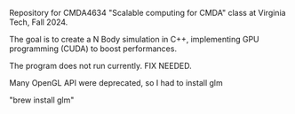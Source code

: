 Repository for CMDA4634 "Scalable computing for CMDA" class at Virginia Tech, Fall 2024.

The goal is to create a N Body simulation in C++, implementing GPU programming (CUDA) to boost performances.

The program does not run currently. FIX NEEDED.

Many OpenGL API were deprecated, so I had to install glm

"brew install glm" 
